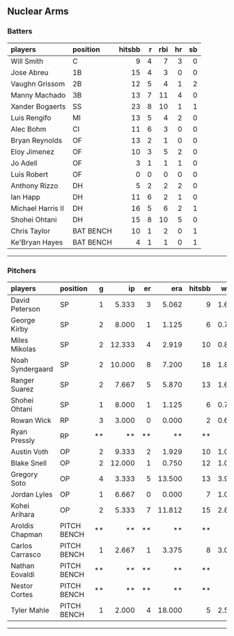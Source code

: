 ## Nuclear Arms

### Batters

 
|players           |position  | hitsbb|  r| rbi| hr| sb| 
|:-----------------|:---------|------:|--:|---:|--:|--:| 
|Will Smith        |C         |      9|  4|   7|  3|  0| 
|Jose Abreu        |1B        |     15|  4|   3|  0|  0| 
|Vaughn Grissom    |2B        |     12|  5|   4|  1|  2| 
|Manny Machado     |3B        |     13|  7|  11|  4|  0| 
|Xander Bogaerts   |SS        |     23|  8|  10|  1|  1| 
|Luis Rengifo      |MI        |     13|  5|   4|  2|  0| 
|Alec Bohm         |CI        |     11|  6|   3|  0|  0| 
|Bryan Reynolds    |OF        |     13|  2|   1|  0|  0| 
|Eloy Jimenez      |OF        |     10|  3|   5|  2|  0| 
|Jo Adell          |OF        |      3|  1|   1|  1|  0| 
|Luis Robert       |OF        |      0|  0|   0|  0|  0| 
|Anthony Rizzo     |DH        |      5|  2|   2|  2|  0| 
|Ian Happ          |DH        |     11|  6|   2|  1|  0| 
|Michael Harris II |DH        |     16|  5|   6|  2|  1| 
|Shohei Ohtani     |DH        |     15|  8|  10|  5|  0| 
|Chris Taylor      |BAT BENCH |     10|  1|   2|  0|  1| 
|Ke'Bryan Hayes    |BAT BENCH |      4|  1|   1|  0|  1| 


* * *

### Pitchers

 
|players          |position    |  g|     ip| er|    era| hitsbb|  whip| so|  w| sv| 
|:----------------|:-----------|--:|------:|--:|------:|------:|-----:|--:|--:|--:| 
|David Peterson   |SP          |  1|  5.333|  3|  5.062|      9| 1.688|  6|  0|  0| 
|George Kirby     |SP          |  2|  8.000|  1|  1.125|      6| 0.750|  7|  1|  0| 
|Miles Mikolas    |SP          |  2| 12.333|  4|  2.919|     10| 0.811|  6|  1|  0| 
|Noah Syndergaard |SP          |  2| 10.000|  8|  7.200|     18| 1.800|  8|  0|  0| 
|Ranger Suarez    |SP          |  2|  7.667|  5|  5.870|     13| 1.696|  8|  0|  0| 
|Shohei Ohtani    |SP          |  1|  8.000|  1|  1.125|      6| 0.750|  5|  0|  0| 
|Rowan Wick       |RP          |  3|  3.000|  0|  0.000|      2| 0.667|  4|  0|  1| 
|Ryan Pressly     |RP          | **|     **| **|     **|     **|    **| **| **| **| 
|Austin Voth      |OP          |  2|  9.333|  2|  1.929|     10| 1.071|  8|  0|  0| 
|Blake Snell      |OP          |  2| 12.000|  1|  0.750|     12| 1.000| 18|  1|  0| 
|Gregory Soto     |OP          |  4|  3.333|  5| 13.500|     13| 3.900|  5|  0|  1| 
|Jordan Lyles     |OP          |  1|  6.667|  0|  0.000|      7| 1.050|  2|  1|  0| 
|Kohei Arihara    |OP          |  2|  5.333|  7| 11.812|     15| 2.812|  4|  0|  0| 
|Aroldis Chapman  |PITCH BENCH | **|     **| **|     **|     **|    **| **| **| **| 
|Carlos Carrasco  |PITCH BENCH |  1|  2.667|  1|  3.375|      8| 3.000|  2|  0|  0| 
|Nathan Eovaldi   |PITCH BENCH | **|     **| **|     **|     **|    **| **| **| **| 
|Nestor Cortes    |PITCH BENCH | **|     **| **|     **|     **|    **| **| **| **| 
|Tyler Mahle      |PITCH BENCH |  1|  2.000|  4| 18.000|      5| 2.500|  0|  0|  0| 


* * *


